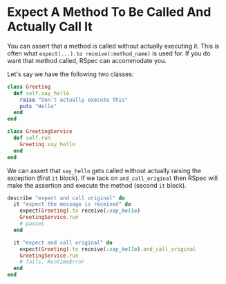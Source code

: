# Expect A Method To Be Called And Actually Call It

You can assert that a method is called without actually executing it. This is
often what `expect(...).to receive(:method_name)`  is used for. If you do want
that method called, RSpec can accommodate you.

Let's say we have the following two classes:

```ruby
class Greeting
  def self.say_hello
    raise "Don't actually execute this"
    puts "Hello"
  end
end

class GreetingService
  def self.run
    Greeting.say_hello
  end
end
```

We can assert that `say_hello` gets called without actually raising the
exception (first `it` block). If we tack on `and_call_original` then RSpec will
make the assertion and execute the method (second `it` block).

```ruby
describe "expect and call original" do
  it "expect the message is received" do
    expect(Greeting).to receive(:say_hello)
    GreetingService.run
    # passes
  end

  it "expect and call original" do
    expect(Greeting).to receive(:say_hello).and_call_original
    GreetingService.run
    # fails, RuntimeError
  end
end
```
